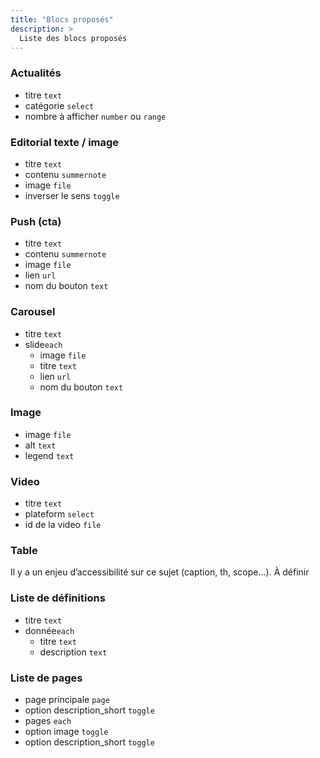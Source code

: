 ```yaml
---
title: "Blocs proposés"
description: >
  Liste des blocs proposés
---
```


### Actualités
* titre ```text```
* catégorie ```select```
* nombre à afficher ```number``` ou ```range```
 
### Editorial texte / image
* titre ```text```
* contenu ```summernote```
* image ```file```
* inverser le sens ```toggle```

### Push (cta)
* titre ```text```
* contenu ```summernote```
* image ```file```
* lien ```url```
* nom du bouton ```text```

### Carousel
* titre ```text```
* slide```each```
  * image ```file```
  * titre ```text```
  * lien ```url```
  * nom du bouton ```text```

### Image
* image ```file```
* alt ```text```
* legend ```text```
 
### Video
* titre ```text```
* plateform ```select```
* id de la video ```file```

### Table
Il y a un enjeu d’accessibilité sur ce sujet (caption, th, scope…). À définir

### Liste de définitions
* titre ```text```
* donnée```each```
  * titre ```text```
  * description ```text```

### Liste de pages
* page principale ```page```
* option description_short ```toggle```
* pages ```each```
* option image ```toggle```
* option description_short ```toggle```

